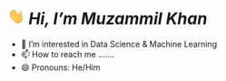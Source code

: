# ***<img src="https://raw.githubusercontent.com/ABSphreak/ABSphreak/master/gifs/Hi.gif" width="30px"> Hi, I’m Muzammil Khan***
- 👀 I’m interested in Data Science & Machine Learning
- 📫 How to reach me .......
- 😄 Pronouns: He/Him
